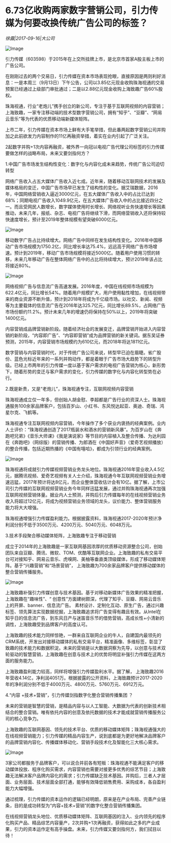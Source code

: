 # 6.73亿收购两家数字营销公司，引力传媒为何要改换传统广告公司的标签？

*徐露|2017-09-16|大公司*

![Image](http://p3.pstatp.com/large/3b010003d19459c5ac65)

引力传媒（603598）于2015年在上交所挂牌上市，是北京市首家A股主板上市的广告公司。

在刚刚过去的两个交易日，引力传媒在资本市场表现抢眼，直接原因是两则利好消息：一是本周三（9月13日）下午公告，公司以3.85亿元现金收购珠海视通的交易预案已经通过上级部门审批通过；二是以2.88亿元现金收购上海致趣广告60%股权。

珠海视通，行业“老炮儿”携手创立的新公司，专注于基于互联网视频的内容营销；上海致趣，一家专注移动端的技术型数字营销公司，拥有“知乎”、“豆瓣”、“网易云音乐”等为代表的优质移动端新媒体矩阵。

上市二年，引力传媒在资本市场上鲜有大手笔举措，但此番两起数字营销公司并购加之此前欲发力内容制作的11亿再融资举措，着实在业内引起了广泛关注。

2起数字并购+1次内容再融资，被外界一向冠以电视广告代理公司标签的引力传媒要做怎样的战略布局，未来又要剑指何方？

1.中国广告市场发生结构性变化：数字化与内容化成未来趋势，传统广告公司迫切转型

网络广告收入占五大媒体广告收入近七成。近年来，随着移动互联网技术的发展及媒体格局的变迁，中国广告市场早已发生了结构性的变化。据艾瑞数据，2016年，中国网络营销收入逼近3000亿元，在五大媒体广告收入中的占比已达到68%；同期电视广告收入1049.9亿元，在五大媒体广告收入中的占比接近四分之一。而且受网民人数增长，数字媒体使用时长增长、网络视听业务快速增长等因素推动，未来几年，报纸、杂志、电视广告将继续下滑，而网络营销收入还将保持较快速度增长，预计至2019年整体规模有望突破6000亿元。

![Image](http://p3.pstatp.com/large/3b060000b6fcce061ee1)

移动数字广告占比持续增大。网络广告中同样在发生结构性变化。2016年中国移动广告市场规模为1750.2亿，同比增长率达75.4%，远远高于网络广告市场增速。预计到2019年，移动广告市场规模将接近5000亿。随着用户使用习惯的转移，未来几年移动广告在整体网络广告中的占比将持续增大，预计2019年该占比将接近80%。

![Image](http://p3.pstatp.com/large/3b010003d193bd3986e1)

网络视频广告与信息流广告高速发展。2016年度，中国在线视频市场规模为622.4亿元，同比增长54%。随着用户规模扩大，用户使用黏性增加，在线视频带来的商业资源不断升值，预计到2018年将成为千亿级市场。以社交、新闻、视频等为主要载体的信息流广告在2016年达325.7亿元，同比增长89.5%，占网络广告市场份额约11.2%。预计未来几年的增速仍将保持在50%以上，2019年将突破1400亿元。

内容营销成品牌营销新阶段。随着经济社会的发展变迁，品牌营销开始进入内容营销的新阶段，“内容即广告”、“内容即营销”成为品牌营销的新关键词。据东吴证券预测，2015年，内容营销市场规模约为610亿元，而2018年将达1811亿元。

数字营销与内容营销时代，对于传统广告公司来说，转型早已迫在眉睫。省广股份、蓝色光标近年来的一系列并购动作，都是着眼于广告市场大趋势下的转型升级。已经上市两年的引力传媒一度以基于客户需求的电视广告营销为核心，新形势下，随着形势的变迁与客户需求的变化，引力传媒的数字化与内容化转型势在必行。

2.既是新贵，又是“老炮儿”，珠海视通专注，互联网视频内容营销

珠海视通成立仅一年多，但创始人胡金慰、李超都是广告行业的资深人士。珠海视通服务100余家品牌客户，包括百岁山、小红书、东风悦达起亚、奥迪、奇瑞、鸿星尔克、飞鹤等。

珠海视通专注互联网视频内容营销，今年操作了多个获业内褒扬的经典案例。业内人士评价：“珠海视通创造了2017瓶装水和酒水的营销新风暴”。为百岁山在《奔跑吧兄弟》《音乐大师课》《我是演说家》等节目的内容植入及整合传播、为达利园在《奔跑吧》（网综版）的营销传播、为郎酒在《中国好声音》（爱奇艺视频播放）的整合传播，包括近期热播的《中国有嘻哈》，都成为引领行业的经典案例。

![Image](http://p3.pstatp.com/large/3b0700009224ca3f5d1a)

珠海视通将成就引力传媒视频营销业务龙头地位。珠海视通2016年营业收入4.5亿元，据腾讯视频、爱奇艺视频有关人士介绍，珠海视通今年互联网视频营销业务增速迅猛，2017年预计将达8亿元，而企业整体营收估计会有10亿。据了解，上市公司引力传媒的互联网视频营销业务今年同样迅猛发展，通过并购珠海视通再次加强互联网视频营销体量。据业内人士预测，并购后引力传媒每年的在线视频营销业务收入将超过12亿元，将成为视频营销业务领域的龙头，议价能力、整体营销服务能力将大大增强。

珠海视通增强引力传媒盈利能力。根据披露资料，珠海视通2017-2020年预计净利润分别不低于3500万元、4200万元、5040万元、6048万元。

3.技术手段聚合移动媒体矩阵，上海致趣专注于移动营销

成立于2014年的上海致趣是一家互联网基因浓厚的优质移动资源整合公司，创始团队来自豆瓣、腾讯、微软、TOM、优酷等互联网企业。上海致趣的私有交易平台可对接知乎、网易云音乐、虎嗅网、美柚等垂直类顶级媒体，形成了移动媒体矩阵。基于“兴趣营销”和“场景营销”， 上海致趣为700余家品牌客户提供移动媒体的整合营销传播服务。

![Image](http://p1.pstatp.com/large/3b010003d195d149eede)

上海致趣补强引力传媒创意与技术基因。基于对移动新媒体广告效果的精准把握，上海致趣在“趣味性”、“ 创意性”方面建树颇深，代理了知乎、豆瓣、网易云音乐上的开屏、banner、信息流广告。 素材设计、定制化互动、原生广告，通过兴趣标签、领先算法实现数据挖掘，上海致趣追求将广告变得有趣且有效。从Intel在知乎日的信息流广告，到东风日产与迷笛音乐节的借势营销，高成长性+小清新的调性，上海致趣受到品牌客户的高度认可。

上海致趣的技术能力同样惊艳，一群来自互联网企业的牛人，自建国内最领先的CRM系统，开发出对接移动媒体的私有交易平台，精准画像、多维标签，彰显了致趣的技术能力和数据积淀。未来的营销是以大数据洞察为先导，以创意与技术双轮驱动的智慧营销，上海致趣在创意与技术上的优势将明显补强引力传媒在这两方面的服务能力。

上海致趣盈利能力较高，同样将增强引力传媒盈利水平。据了解， 上海致趣2016年营收4.14亿，净利润4051万。根据披露的公开资料，上海致趣预计2017-2020年的净利润分别不低于4000万元、4800万元、5760万元、6912万元。

4.“内容 +技术+营销”，引力传媒剑指数字化整合营销传播集团 ？

未来的营销是智慧的营销，是精品内容与以人工智能、大数据为代表的创新技术相结合的整合营销。唯有依托内容的创意及依托数据的技术才能成就营销传播服务公司的核心竞争力。

上海致趣的互联网基因、领先的技术平台、优质的移动媒体矩阵；珠海视通强大的在线视频营销能力；引力传媒的精品内容生产，说到底都是为更好地解决品牌客户的品牌营销内容化、传播媒体移动化、营销手段技术化及智能化三大核心需求。

![Image](http://static.ylzbl.com/uploads/ueditor/php/upload/image/20170918/1505730720887275.jpeg)

3家公司都服务于品牌客户，可以说合并前各有短板：珠海视通不能满足客户的移动媒体投放、程序化购买需求，内容营销也需要对接更多优秀的综艺节目；上海致趣无法解决客户品牌内容化的需求；引力传媒缺乏技术基因。并购后，三者人才层面、业务层面、技术层面全部打通，能够有效降低销售费用、采购成本，各自盈利能力大幅增强。

通过梳理，引力传媒的资本运作的逻辑已经明朗，原来是在产业布局、完善产业链条，目的是成功转型为“内容+技术+营销”的数字化整合营销传播集团。

在线视频营销龙头地位、优质移动媒体矩阵、互联网基因的注入、业内领先的程序化购买产品、精品综艺内容量产，2次并购+1次再融资，获得如此之多的产业成果，引力的资本运作定有高手操盘。未来，引力传媒又要剑指何方，我们拭目以待！

